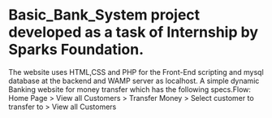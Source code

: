 # Basic_Bank_System project developed as a task of Internship by Sparks Foundation.
The website uses HTML,CSS and PHP for the Front-End scripting and mysql database at the backend and WAMP server as localhost.
A simple dynamic Banking website for money transfer which has the following specs.Flow: 
Home Page > View all Customers  > Transfer Money > Select customer to transfer to > View all Customers
